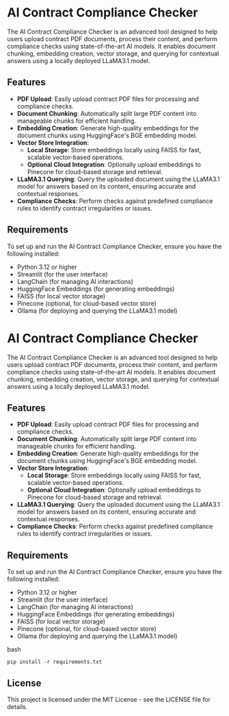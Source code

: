 # AI Contract Compliance Checker

The AI Contract Compliance Checker is an advanced tool designed to help users upload contract PDF documents, process their content, and perform compliance checks using state-of-the-art AI models. It enables document chunking, embedding creation, vector storage, and querying for contextual answers using a locally deployed LLaMA3.1 model.

## Features

- **PDF Upload**: Easily upload contract PDF files for processing and compliance checks.
- **Document Chunking**: Automatically split large PDF content into manageable chunks for efficient handling.
- **Embedding Creation**: Generate high-quality embeddings for the document chunks using HuggingFace's BGE embedding model.
- **Vector Store Integration**:
  - **Local Storage**: Store embeddings locally using FAISS for fast, scalable vector-based operations.
  - **Optional Cloud Integration**: Optionally upload embeddings to Pinecone for cloud-based storage and retrieval.
- **LLaMA3.1 Querying**: Query the uploaded document using the LLaMA3.1 model for answers based on its content, ensuring accurate and contextual responses.
- **Compliance Checks**: Perform checks against predefined compliance rules to identify contract irregularities or issues.

## Requirements

To set up and run the AI Contract Compliance Checker, ensure you have the following installed:

- Python 3.12 or higher
- Streamlit (for the user interface)
- LangChain (for managing AI interactions)
- HuggingFace Embeddings (for generating embeddings)
- FAISS (for local vector storage)
- Pinecone (optional, for cloud-based vector store)
- Ollama (for deploying and querying the LLaMA3.1 model)


 # AI Contract Compliance Checker

The AI Contract Compliance Checker is an advanced tool designed to help users upload contract PDF documents, process their content, and perform compliance checks using state-of-the-art AI models. It enables document chunking, embedding creation, vector storage, and querying for contextual answers using a locally deployed LLaMA3.1 model.

## Features

- **PDF Upload**: Easily upload contract PDF files for processing and compliance checks.
- **Document Chunking**: Automatically split large PDF content into manageable chunks for efficient handling.
- **Embedding Creation**: Generate high-quality embeddings for the document chunks using HuggingFace's BGE embedding model.
- **Vector Store Integration**:
  - **Local Storage**: Store embeddings locally using FAISS for fast, scalable vector-based operations.
  - **Optional Cloud Integration**: Optionally upload embeddings to Pinecone for cloud-based storage and retrieval.
- **LLaMA3.1 Querying**: Query the uploaded document using the LLaMA3.1 model for answers based on its content, ensuring accurate and contextual responses.
- **Compliance Checks**: Perform checks against predefined compliance rules to identify contract irregularities or issues.

## Requirements

To set up and run the AI Contract Compliance Checker, ensure you have the following installed:

- Python 3.12 or higher
- Streamlit (for the user interface)
- LangChain (for managing AI interactions)
- HuggingFace Embeddings (for generating embeddings)
- FAISS (for local vector storage)
- Pinecone (optional, for cloud-based vector store)
- Ollama (for deploying and querying the LLaMA3.1 model)

bash
```
pip install -r requirements.txt
```
## License

This project is licensed under the MIT License - see the LICENSE file for details.
